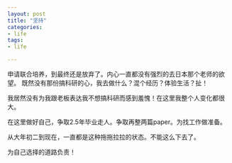 ```yaml
---
layout: post
title: "坚持"
categories:
- life
tags:
- life

---
```


申请联合培养，到最终还是放弃了。内心一直都没有强烈的去日本那个老师的欲望。
既然没有那份搞科研的心，我去做什么？混个经历？体验生活？扯！

我居然没有为我跟老板表达我不想搞科研而感到羞愧！在这里我整个人变化都很大。

在这里做好自己，争取2.5年毕业走人。争取再整两篇paper。为找工作做准备。

从大年初二到现在，一直都是这种拖拖拉拉的状态。不能这么下去了。

为自己选择的道路负责！
